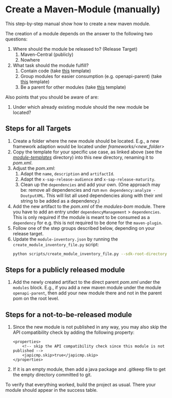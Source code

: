 # Create a Maven-Module (manually)

This step-by-step manual show how to create a new maven module.

The creation of a module depends on the answer to the following two questions:

1. Where should the module be released to? (Release Target)
   1. Maven-Central (publicly)
   1. Nowhere
1. What task should the module fulfill?
   1. Contain code (take [this](./module-templates/template-code-pom.xml) template)
   1. Group modules for easier consumption (e.g. openapi-parent) (take [this](./module-templates/template-group-pom.xml) template)
   1. Be a parent for other modules (take [this](./module-templates/template-parent-pom.xml) template)

Also points that you should be aware of are:

1. Under which already existing module should the new module be located?

## Steps for all Targets

1. Create a folder where the new module should be located. E.g., a new framework adaption would be located under _frameworks/&lt;new_folder&gt;_
1. Copy the template for your specific use case, as linked above (see the [_module-templates_](./module-templates) directory) into this new directory, renaming it to _pom.xml_.
1. Adjust the _pom.xml_:
   1. Adapt the `name`, `description` and `artifactId`.
   1. Adapt the `x-sap-release-audience` and `x-sap-release-maturity`.
   1. Clean up the `dependencies` and add your own. (One approach may be: remove all dependencies and run `mvn dependency:analyze -DoutputXML`. This will list all used dependencies along with their xml string to be added as a dependency.)
1. Add the new artifact to the _pom.xml_ of the _modules-bom_ module. There you have to add an entry under `dependencyManagement` > `dependencies`. This is only required if the module is meant to be consumed as a `dependency`
   for e.g. this is not required to be done for the `maven-plugin`.
1. Follow one of the step groups described below, depending on your release target.
1. Update the `module-inventory.json` by running the `create_module_inventory_file.py` script:
    ```sh
    python scripts/create_module_inventory_file.py --sdk-root-directory ./ --output-file ./module-inventory.json --script-config ./scripts/common/_maven_module/maven_module_reader_configuration.json
    ```

## Steps for a publicly released module

1. Add the newly created artifact to the direct parent _pom.xml_ under the `modules` block. E.g., if you add a new maven module under the module `openapi-parent`, then add your new module there and not in the parent pom on the root level.

## Steps for a not-to-be-released module

1. Since the new module is not published in any way, you may also skip the API compatibility check by adding the following property:

   ```
   <properties>
       <!-- skip the API compatibility check since this module is not published -->
       <japicmp.skip>true</japicmp.skip>
   </properties>
   ```

1. If it is an empty module, then add a java package and .gitkeep file to get the empty directory committed to git.

To verify that everything worked, build the project as usual.
There your module should appear in the success table.
